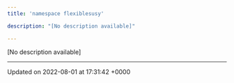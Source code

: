 ```yaml
---
title: 'namespace flexiblesusy'

description: "[No description available]"

---
```







[No description available]






-------------------------------

Updated on 2022-08-01 at 17:31:42 +0000